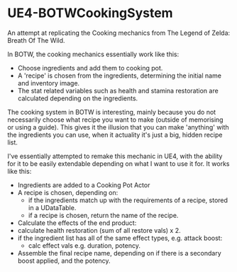 # UE4-BOTWCookingSystem
An attempt at replicating the Cooking mechanics from The Legend of Zelda: Breath Of The Wild.

In BOTW, the cooking mechanics essentially work like this:

* Choose ingredients and add them to cooking pot.
* A 'recipe' is chosen from the ingredients, determining the initial name and inventory image.
* The stat related variables such as health and stamina restoration are calculated depending on the ingredients.

The cooking system in BOTW is interesting, mainly because you do not necessarily choose what recipe you want to make (outside of memorising or using a guide). This gives it the illusion that you can make 'anything' with the ingredients you can use, when it actuality it's just a big, hidden recipe list.

I've essentially attempted to remake this mechanic in UE4, with the ability for it to be easily extendable depending on what I want to use it for. It works like this:

* Ingredients are added to a Cooking Pot Actor
* A recipe is chosen, depending on:
  * if the ingredients match up with the requirements of a recipe, stored in a UDataTable.
  * if a recipe is chosen, return the name of the recipe.
 * Calculate the effects of the end product:
  * calculate health restoration (sum of all restore vals) x 2.
  * if the ingredient list has all of the same effect types, e.g. attack boost:
    * calc effect vals e.g. duration, potency.
  * Assemble the final recipe name, depending on if there is a secondary boost applied, and the potency.
  

 
